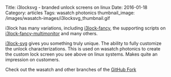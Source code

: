 Title: i3locksvg - branded unlock screens on linux
Date:  2016-01-18
Category: articles
Tags: wasatch photonics
thumbnail_image: /images/wasatch-images/i3locksvg_thumbnail.gif


i3lock has many variations, including
[i3lock-fancy](https://github.com/meskarune/i3lock-fancy), the supporting
scripts on
[i3lock-fancy-multimonitor](https://github.com/guimeira/i3lock-fancy-multimonitor)
and many others.

[i3lock-svg](https://github.com/ravinrabbid/i3lock-svg) gives you something truly unique. The ability to fully
customize the unlock characterizations. This is used on wasatch
photonics to create the custom lock screen you see above on linux
systems. Makes quite an impression on customers.

Check out the wasatch and other branches of the [GitHub Fork](https://github.com/WasatchPhotonics/i3lock-svg)

